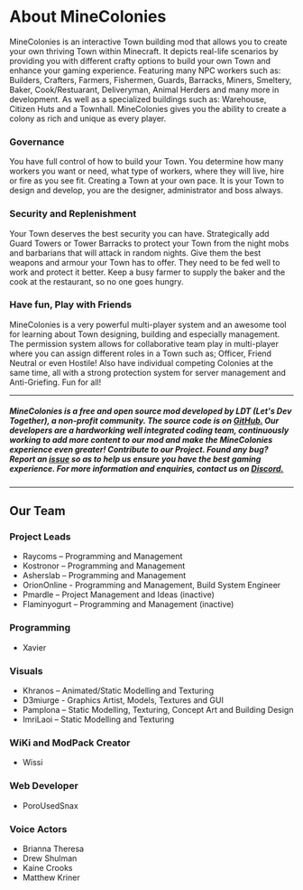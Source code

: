 
# About MineColonies 
MineColonies is an interactive Town building mod that allows you to create your own thriving Town within Minecraft. It depicts real-life scenarios by providing you with different crafty options to build your own Town  and enhance your gaming experience. Featuring many NPC workers such as: Builders, Crafters, Farmers, Fishermen, Guards, Barracks, Miners, Smeltery, Baker, Cook/Restuarant, Deliveryman, Animal Herders and many more in development. As well as a specialized buildings such as: Warehouse, Citizen Huts and a Townhall. MineColonies gives you the ability to create a colony as rich and unique as every player.

### Governance
You have full control of how to build your Town. You determine how many workers you want or need, what type of workers, where they will live, hire or fire as you see fit. Creating a Town at your own pace. It is your Town to design and develop, you are the designer, administrator and boss always. 

### Security and Replenishment
Your Town deserves the best security you can have. Strategically add Guard Towers or Tower Barracks to protect your Town from the night mobs and barbarians that will attack in random nights. Give them the best weapons and armour your Town has to offer. They need to be fed well to work and protect it better. Keep a busy farmer to supply the baker and the cook at the restaurant, so no one goes hungry. 

### Have fun, Play with Friends
MineColonies is a very powerful multi-player system and an awesome tool for learning about Town designing, building and especially management. The permission system allows for collaborative team play in multi-player where you can assign different roles in a Town such as; Officer, Friend Neutral or even Hostile! Also have individual competing Colonies at the same time, all with a strong protection system for server management and Anti-Griefing. Fun for all! 
___
##### MineColonies is a free and open source mod developed by LDT (Let's Dev Together), a non-profit community. The source code is on [GitHub.](https://github.com/ldtteam/minecolonies) Our developers are a hardworking well integrated coding team, continuously working to add more content to our mod and make the MineColonies experience even greater! Contribute to our Project. Found any bug? Report an [issue](https://github.com/ldtteam/minecolonies/issues/new) so as to help us ensure you have the best gaming experience. For more information and enquiries, contact us on [Discord.](https://discord.gg/YEas2Yv)
___ 

## Our Team

### Project Leads
* Raycoms – Programming and Management
* Kostronor – Programming and Management
* Asherslab – Programming and Management
* OrionOnline - Programming and Management, Build System Engineer 
* Pmardle – Project Management and Ideas (inactive)
* Flaminyogurt – Programming and Management (inactive)

### Programming 
* Xavier

### Visuals
* Khranos – Animated/Static Modelling and Texturing 
* D3miurge - Graphics Artist, Models, Textures and GUI 
* Pamplona – Static Modelling, Texturing, Concept Art and Building Design 
* ImriLaoi – Static Modelling and Texturing

### WiKi and ModPack Creator 
* Wissi

 
### Web Developer
* PoroUsedSnax

### Voice Actors
* Brianna Theresa
* Drew Shulman 
* Kaine Crooks 
* Matthew Kriner
